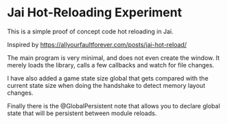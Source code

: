 # Jai Hot-Reloading Experiment
This is a simple proof of concept code hot reloading in Jai.

Inspired by https://allyourfaultforever.com/posts/jai-hot-reload/

The main program is very minimal, and does not even create the window. It merely loads the library, calls a few callbacks and watch for file changes.

I have also added a game state size global that gets compared with the current state size when doing the handshake to detect memory layout changes.

Finally there is the @GlobalPersistent note that allows you to declare global state that will be persistent between module reloads.
